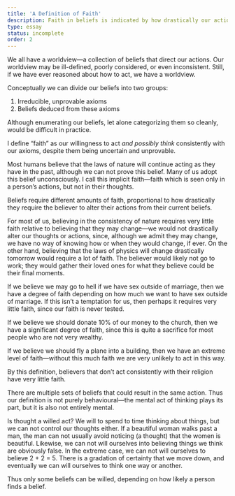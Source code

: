 ```yaml
---
title: 'A Definition of Faith'
description: Faith in beliefs is indicated by how drastically our actions change as a result of our belief.
type: essay
status: incomplete
order: 2
---
```


We all have a worldview—a collection of beliefs that direct our actions.  Our worldview may be ill-defined, poorly considered, or even inconsistent.  Still, if we have ever reasoned about how to act, we have a worldview.

Conceptually we can divide our beliefs into two groups:

1. Irreducible, unprovable axioms
2. Beliefs deduced from these axioms

Although enumerating our beliefs, let alone categorizing them so cleanly, would be difficult in practice.

I define “faith” as our willingness to act *and possibly think* consistently with our axioms, despite them being uncertain and unprovable.

Most humans believe that the laws of nature will continue acting as they have in the past, although we can not prove this belief.  Many of us adopt this belief unconsciously.  I call this implicit faith—faith which is seen only in a person’s actions, but not in their thoughts.

Beliefs require different amounts of faith, proportional to how drastically they require the believer to alter their actions from their current beliefs.

For most of us, believing in the consistency of nature requires very little faith relative to believing that they may change—we would not drastically alter our thoughts or actions, since, although we admit they may change, we have no way of knowing how or when they would change, if ever.  On the other hand, believing that the laws of physics will change drastically tomorrow would require a lot of faith.  The believer would likely not go to work; they would gather their loved ones for what they believe could be their final moments.

If we believe we may go to hell if we have sex outside of marriage, then we have a degree of faith depending on how much we want to have sex outside of marriage.  If this isn’t a temptation for us, then perhaps it requires very little faith, since our faith is never tested.

If we believe we should donate 10% of our money to the church, then we have a significant degree of faith, since this is quite a sacrifice for most people who are not very wealthy.

If we believe we should fly a plane into a building, then we have an extreme level of faith—without this much faith we are very unlikely to act in this way.

By this definition, believers that don’t act consistently with their religion have very little faith.

There are multiple sets of beliefs that could result in the same action.  Thus our definition is not purely behavioural—the mental act of thinking plays its part, but it is also not entirely mental.

Is thought a willed act?  We will to spend to time thinking about things, but we can not control our thoughts either.  If a beautiful woman walks past a man, the man can not usually avoid noticing (a thought) that the women is beautiful.  Likewise, we can not will ourselves into believing things we think are obviously false.  In the extreme case, we can not will ourselves to believe 2 + 2 = 5.  There is a gradation of certainty that we move down, and eventually we can will ourselves to think one way or another.

Thus only some beliefs can be willed, depending on how likely a person finds a belief.

